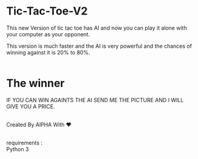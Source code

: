 # Tic-Tac-Toe-V2<br>


This new Version of tic tac toe has AI and now you can play it alone with your computer as your opponent.<br>

This version is much faster and the AI is very powerful and the chances of winning against it is 20% to 80%.<br><br>

# The winner<br>

IF YOU CAN WIN AGAINTS THE AI SEND ME THE PICTURE AND I WILL GIVE YOU A PRICE. <br><br>

Created By AlPHA With ❤️<br><br>


requirements :<br>
Python 3
